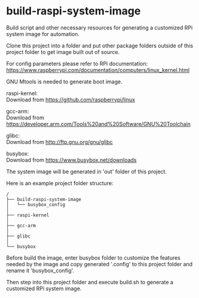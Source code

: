 # build-raspi-system-image
Build script and other necessary resources for generating a customized
RPi system image for automation.

Clone this project into a folder and put other package folders outside
of this project folder to get image built out of source.

For config parameters please refer to RPi documentation:  
<https://www.raspberrypi.com/documentation/computers/linux_kernel.html>

GNU Mtools is needed to generate boot image.

raspi-kernel:  
Download from <https://github.com/raspberrypi/linux>

gcc-arm:  
Download from <https://developer.arm.com/Tools%20and%20Software/GNU%20Toolchain>

glibc:  
Download from <http://ftp.gnu.org/gnu/glibc>

busybox:  
Download from <https://www.busybox.net/downloads>

The system image will be generated in 'out' folder of this project.

Here is an example project folder structure:

```
/
├── build-raspi-system-image
│   └── busybox_config
│
├── raspi-kernel
│
├── gcc-arm
│
├── glibc
│
└── busybox
```

Before build the image, enter busybox folder to customize the features
needed by the image and copy generated '.config' to this project folder
and rename it 'busybox_config'.

Then step into this project folder and execute build.sh to generate a
customized RPi system image.
